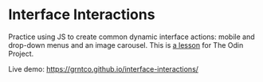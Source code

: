 # Interface Interactions 

Practice using JS to create common dynamic interface actions: mobile and drop-down menus and an image carousel. This is [a lesson](https://www.theodinproject.com/lessons/node-path-javascript-dynamic-user-interface-interactions) for The Odin Project.

Live demo: https://grntco.github.io/interface-interactions/
